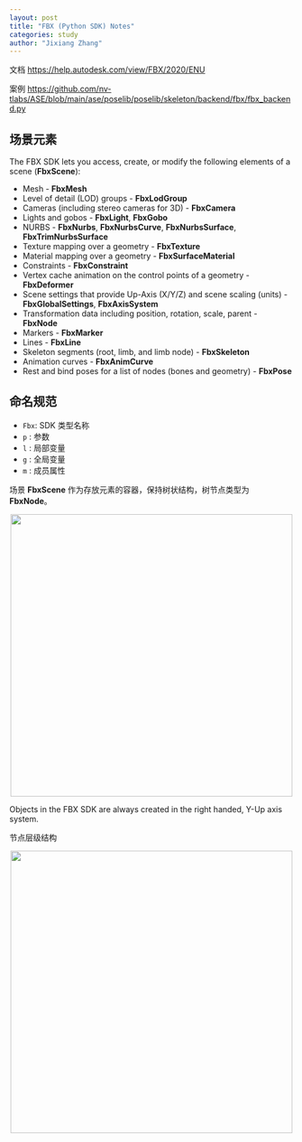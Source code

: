 ```yaml
---
layout: post
title: "FBX (Python SDK) Notes"
categories: study
author: "Jixiang Zhang"
---
```


文档 <https://help.autodesk.com/view/FBX/2020/ENU>

案例 <https://github.com/nv-tlabs/ASE/blob/main/ase/poselib/poselib/skeleton/backend/fbx/fbx_backend.py>

## 场景元素

The FBX SDK lets you access, create, or modify the following elements of a scene (**FbxScene**):

* Mesh - **FbxMesh**
* Level of detail (LOD) groups - **FbxLodGroup**
* Cameras (including stereo cameras for 3D) - **FbxCamera**
* Lights and gobos - **FbxLight**, **FbxGobo**
* NURBS - **FbxNurbs**, **FbxNurbsCurve**, **FbxNurbsSurface**, **FbxTrimNurbsSurface**
* Texture mapping over a geometry - **FbxTexture**
* Material mapping over a geometry - **FbxSurfaceMaterial**
* Constraints - **FbxConstraint**
* Vertex cache animation on the control points of a geometry - **FbxDeformer**
* Scene settings that provide Up-Axis (X/Y/Z) and scene scaling (units) - **FbxGlobalSettings**, **FbxAxisSystem**
* Transformation data including position, rotation, scale, parent - **FbxNode**
* Markers - **FbxMarker**
* Lines - **FbxLine**
* Skeleton segments (root, limb, and limb node) - **FbxSkeleton**
* Animation curves - **FbxAnimCurve**
* Rest and bind poses for a list of nodes (bones and geometry) - **FbxPose**

## 命名规范

* `Fbx`: SDK 类型名称
* `p`  : 参数
* `l`  : 局部变量
* `g`  : 全局变量
* `m`  : 成员属性

场景 **FbxScene** 作为存放元素的容器，保持树状结构，树节点类型为 **FbxNode**。

<p align="center"><img src="https://help.autodesk.com/cloudhelp/2020/ENU/FBX-Developer-Help/images/scene_org.png" width="500"/></p>

Objects in the FBX SDK are always created in the right handed, Y-Up axis system.

节点层级结构

<p align="center"><img src="https://help.autodesk.com/cloudhelp/2020/ENU/FBX-Developer-Help/images/node_graph.png" width="500"/></p>
